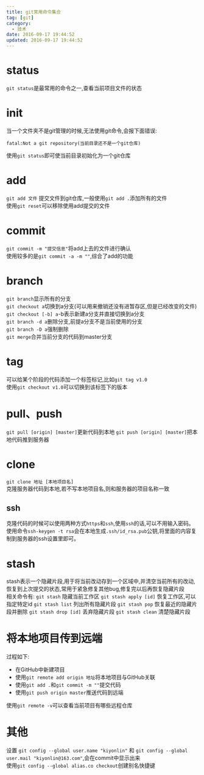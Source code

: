 ```yaml
---
title: git常用命令集合
tag: [git]
category: 
  - 技术
date: 2016-09-17 19:44:52
updated: 2016-09-17 19:44:52
---
```

# status
`git status`是最常用的命令之一,查看当前项目文件的状态

# init
当一个文件夹不是git管理的时候,无法使用git命令,会报下面错误:
```shell
fatal:Not a git repository(当前目录还不是一个git仓库)
```
使用`git status`即可使当前目录初始化为一个git仓库

# add
`git add 文件` 提交文件到git仓库,一般使用`git add .`添加所有的文件  
使用`git reset`可以移除使用add提交的文件

# commit
`git commit -m "提交信息"`将add上去的文件进行确认  
使用较多的是`git commit -a -m ""`,综合了add的功能

# branch
`git branch`显示所有的分支  
`git checkout a`切换到a分支(可以用来撤销还没有进暂存区,但是已经改变的文件)  
`git checkout [-b] a`-b表示新建a分支并直接切换到a分支  
`git branch -d a`删除分支,前提a分支不是当前使用的分支  
`git branch -D a`强制删除  
`git merge`合并当前分支的代码到master分支

# tag
可以给某个阶段的代码添加一个标签标记,比如`git tag v1.0`  
使用`git checkout v1.0`可以切换到该标签下的版本

# pull、push
`git pull [origin] [master]`更新代码到本地
`git push [origin] [master]`把本地代码推到服务器

# clone
`git clone 地址 [本地项目名]`  
克隆服务器代码到本地,若不写本地项目名,则和服务器的项目名称一致

## ssh
克隆代码的时候可以使用两种方式`https`和`ssh`,使用`ssh`的话,可以不用输入密码。  
使用命令`ssh-keygen -t rsa`会在本地生成`.ssh/id_rsa.pub`公钥,将里面的内容复制到服务器的ssh设置里即可。

# stash
stash表示一个隐藏片段,用于将当前改动存到一个区域中,并清空当前所有的改动,恢复到上次提交的状态,常用于紧急修复其他bug,修复完以后再恢复隐藏片段  
相关命令有:
`git stash` 隐藏当前工作区
`git stash apply [id]` 恢复工作区,可以指定特定id
`git stash list` 列出所有隐藏片段
`git stash pop` 恢复最近的隐藏片段并删除
`git stash drop [id]` 丢弃隐藏片段
`git stash clean` 清楚隐藏片段

# 将本地项目传到远端
过程如下:
- 在GitHub中新建项目
- 使用`git remote add origin 地址`将本地项目与GitHub关联
- 使用`git add .`和`git commit -m ""`提交代码
- 使用`git push origin master`推送代码到远端

使用`git remote -v`可以查看当前项目有哪些远程仓库
# 其他
设置
`git config --global user.name "kiyonlin"` 和 
`git config --global user.mail "kiyonlin@163.com"`,会在commit中显示出来  
使用`git config --global alias.co checkout`创建别名快捷键